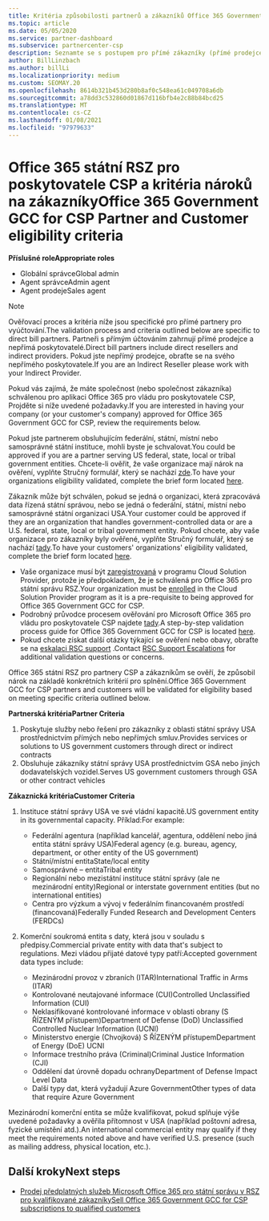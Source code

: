 ```yaml
---
title: Kritéria způsobilosti partnerů a zákazníků Office 365 Government GCC
ms.topic: article
ms.date: 05/05/2020
ms.service: partner-dashboard
ms.subservice: partnercenter-csp
description: Seznamte se s postupem pro přímé zákazníky (přímé prodejce, nepřímá poskytovatelé) k ověření partnerů a zákazníků pro Microsoft Office 365 pro správu pro poskytovatele služeb.
author: BillLinzbach
ms.author: billLi
ms.localizationpriority: medium
ms.custom: SEOMAY.20
ms.openlocfilehash: 8614b321b453d280b8af0c548ea61c049708a6db
ms.sourcegitcommit: a78dd3c532860d01867d116bfb4e2c88b84bcd25
ms.translationtype: MT
ms.contentlocale: cs-CZ
ms.lasthandoff: 01/08/2021
ms.locfileid: "97979633"
---
```

# <a name="office-365-government-gcc-for-csp-partner-and-customer-eligibility-criteria"></a><span data-ttu-id="e453c-103">Office 365 státní RSZ pro poskytovatele CSP a kritéria nároků na zákazníky</span><span class="sxs-lookup"><span data-stu-id="e453c-103">Office 365 Government GCC for CSP Partner and Customer eligibility criteria</span></span> 

<span data-ttu-id="e453c-104">**Příslušné role**</span><span class="sxs-lookup"><span data-stu-id="e453c-104">**Appropriate roles**</span></span>

- <span data-ttu-id="e453c-105">Globální správce</span><span class="sxs-lookup"><span data-stu-id="e453c-105">Global admin</span></span>
- <span data-ttu-id="e453c-106">Agent správce</span><span class="sxs-lookup"><span data-stu-id="e453c-106">Admin agent</span></span>
- <span data-ttu-id="e453c-107">Agent prodeje</span><span class="sxs-lookup"><span data-stu-id="e453c-107">Sales agent</span></span>

>[!NOTE]
><span data-ttu-id="e453c-108">Ověřovací proces a kritéria níže jsou specifické pro přímé partnery pro vyúčtování.</span><span class="sxs-lookup"><span data-stu-id="e453c-108">The validation process and criteria outlined below are specific to direct bill partners.</span></span> <span data-ttu-id="e453c-109">Partneři s přímým účtováním zahrnují přímé prodejce a nepřímá poskytovatelé.</span><span class="sxs-lookup"><span data-stu-id="e453c-109">Direct bill partners include direct resellers and indirect providers.</span></span>  <span data-ttu-id="e453c-110">Pokud jste nepřímý prodejce, obraťte se na svého nepřímého poskytovatele.</span><span class="sxs-lookup"><span data-stu-id="e453c-110">If you are an Indirect Reseller please work with your Indirect Provider.</span></span>

<span data-ttu-id="e453c-111">Pokud vás zajímá, že máte společnost (nebo společnost zákazníka) schválenou pro aplikaci Office 365 pro vládu pro poskytovatele CSP, Projděte si níže uvedené požadavky.</span><span class="sxs-lookup"><span data-stu-id="e453c-111">If you are interested in having your company (or your customer's company) approved for Office 365 Government GCC for CSP, review the requirements below.</span></span>

<span data-ttu-id="e453c-112">Pokud jste partnerem obsluhujícím federální, státní, místní nebo samosprávné státní instituce, mohli byste je schvalovat.</span><span class="sxs-lookup"><span data-stu-id="e453c-112">You could be approved if you are a partner serving US federal, state, local or tribal government entities.</span></span> <span data-ttu-id="e453c-113">Chcete-li ověřit, že vaše organizace mají nárok na ověření, vyplňte Stručný formulář, který se nachází [zde](https://products.office.com/government/eligibility-validation?ReqType=CSPPartner).</span><span class="sxs-lookup"><span data-stu-id="e453c-113">To have your organizations eligibility validated, complete the brief form located [here](https://products.office.com/government/eligibility-validation?ReqType=CSPPartner).</span></span>

<span data-ttu-id="e453c-114">Zákazník může být schválen, pokud se jedná o organizaci, která zpracovává data řízená státní správou, nebo se jedná o federální, státní, místní nebo samosprávné státní organizaci USA.</span><span class="sxs-lookup"><span data-stu-id="e453c-114">Your customer could be approved if they are an organization that handles government-controlled data or are a U.S. federal, state, local or tribal government entity.</span></span> <span data-ttu-id="e453c-115">Pokud chcete, aby vaše organizace pro zákazníky byly ověřené, vyplňte Stručný formulář, který se nachází [tady](https://products.office.com/government/eligibility-validation?ReqType=CSPCustomer).</span><span class="sxs-lookup"><span data-stu-id="e453c-115">To have your customers' organizations' eligibility validated, complete the brief form located [here](https://products.office.com/government/eligibility-validation?ReqType=CSPCustomer).</span></span> 

-   <span data-ttu-id="e453c-116">Vaše organizace musí být [zaregistrovaná](https://partnercenter.microsoft.com/partner/cloud-solution-provider) v programu Cloud Solution Provider, protože je předpokladem, že je schválená pro Office 365 pro státní správu RSZ.</span><span class="sxs-lookup"><span data-stu-id="e453c-116">Your organization must be [enrolled](https://partnercenter.microsoft.com/partner/cloud-solution-provider) in the Cloud Solution Provider program as it is a pre-requisite to being approved for Office 365 Government GCC for CSP.</span></span>
-   <span data-ttu-id="e453c-117">Podrobný průvodce procesem ověřování pro Microsoft Office 365 pro vládu pro poskytovatele CSP najdete [tady](https://go.microsoft.com/fwlink/?linkid=2007323).</span><span class="sxs-lookup"><span data-stu-id="e453c-117">A step-by-step validation process guide for Office 365 Government GCC for CSP is located [here](https://go.microsoft.com/fwlink/?linkid=2007323).</span></span>
-   <span data-ttu-id="e453c-118">Pokud chcete získat další otázky týkající se ověření nebo obavy, obraťte se na [eskalaci RSC support](mailto:usgcce@microsoft.com) .</span><span class="sxs-lookup"><span data-stu-id="e453c-118">Contact [RSC Support Escalations](mailto:usgcce@microsoft.com) for additional validation questions or concerns.</span></span>

<span data-ttu-id="e453c-119">Office 365 státní RSZ pro partnery CSP a zákazníkům se ověří, že způsobil nárok na základě konkrétních kritérií pro splnění.</span><span class="sxs-lookup"><span data-stu-id="e453c-119">Office 365 Government GCC for CSP partners and customers will be validated for eligibility based on meeting specific criteria outlined below.</span></span>

<span data-ttu-id="e453c-120">**Partnerská kritéria**</span><span class="sxs-lookup"><span data-stu-id="e453c-120">**Partner Criteria**</span></span>
1.  <span data-ttu-id="e453c-121">Poskytuje služby nebo řešení pro zákazníky z oblasti státní správy USA prostřednictvím přímých nebo nepřímých smluv.</span><span class="sxs-lookup"><span data-stu-id="e453c-121">Provides services or solutions to US government customers through direct or indirect contracts</span></span>
2.  <span data-ttu-id="e453c-122">Obsluhuje zákazníky státní správy USA prostřednictvím GSA nebo jiných dodavatelských vozidel.</span><span class="sxs-lookup"><span data-stu-id="e453c-122">Serves US government customers through GSA or other contract vehicles</span></span>

<span data-ttu-id="e453c-123">**Zákaznická kritéria**</span><span class="sxs-lookup"><span data-stu-id="e453c-123">**Customer Criteria**</span></span>
1.  <span data-ttu-id="e453c-124">Instituce státní správy USA ve své vládní kapacitě.</span><span class="sxs-lookup"><span data-stu-id="e453c-124">US government entity in its governmental capacity.</span></span> <span data-ttu-id="e453c-125">Příklad:</span><span class="sxs-lookup"><span data-stu-id="e453c-125">For example:</span></span>
 
    -  <span data-ttu-id="e453c-126">Federální agentura (například kancelář, agentura, oddělení nebo jiná entita státní správy USA)</span><span class="sxs-lookup"><span data-stu-id="e453c-126">Federal agency (e.g. bureau, agency, department, or other entity of the US government)</span></span>
    -   <span data-ttu-id="e453c-127">Státní/místní entita</span><span class="sxs-lookup"><span data-stu-id="e453c-127">State/local entity</span></span> 
    -   <span data-ttu-id="e453c-128">Samosprávné – entita</span><span class="sxs-lookup"><span data-stu-id="e453c-128">Tribal entity</span></span>
    -   <span data-ttu-id="e453c-129">Regionální nebo mezistátní instituce státní správy (ale ne mezinárodní entity)</span><span class="sxs-lookup"><span data-stu-id="e453c-129">Regional or interstate government entities (but no international entities)</span></span>
    -   <span data-ttu-id="e453c-130">Centra pro výzkum a vývoj v federálním financovaném prostředí (financovaná)</span><span class="sxs-lookup"><span data-stu-id="e453c-130">Federally Funded Research and Development Centers (FERDCs)</span></span>

2.  <span data-ttu-id="e453c-131">Komerční soukromá entita s daty, která jsou v souladu s předpisy.</span><span class="sxs-lookup"><span data-stu-id="e453c-131">Commercial private entity with data that's subject to regulations.</span></span> <span data-ttu-id="e453c-132">Mezi vládou přijaté datové typy patří:</span><span class="sxs-lookup"><span data-stu-id="e453c-132">Accepted government data types include:</span></span> 
    -   <span data-ttu-id="e453c-133">Mezinárodní provoz v zbraních (ITAR)</span><span class="sxs-lookup"><span data-stu-id="e453c-133">International Traffic in Arms (ITAR)</span></span>
    -   <span data-ttu-id="e453c-134">Kontrolované neutajované informace (CUI)</span><span class="sxs-lookup"><span data-stu-id="e453c-134">Controlled Unclassified Information (CUI)</span></span>
    -   <span data-ttu-id="e453c-135">Neklasifikované kontrolované informace v oblasti obrany (S ŘÍZENÝM přístupem)</span><span class="sxs-lookup"><span data-stu-id="e453c-135">Department of Defense (DoD) Unclassified Controlled Nuclear Information (UCNI)</span></span>
    -   <span data-ttu-id="e453c-136">Ministerstvo energie (Chvojková) S ŘÍZENÝM přístupem</span><span class="sxs-lookup"><span data-stu-id="e453c-136">Department of Energy (DoE) UCNI</span></span>
    -   <span data-ttu-id="e453c-137">Informace trestního práva (Criminal)</span><span class="sxs-lookup"><span data-stu-id="e453c-137">Criminal Justice Information (CJI)</span></span>
    -   <span data-ttu-id="e453c-138">Oddělení dat úrovně dopadu ochrany</span><span class="sxs-lookup"><span data-stu-id="e453c-138">Department of Defense Impact Level Data</span></span>
    -   <span data-ttu-id="e453c-139">Další typy dat, která vyžadují Azure Government</span><span class="sxs-lookup"><span data-stu-id="e453c-139">Other types of data that require Azure Government</span></span>

<span data-ttu-id="e453c-140">Mezinárodní komerční entita se může kvalifikovat, pokud splňuje výše uvedené požadavky a ověřila přítomnost v USA (například poštovní adresa, fyzické umístění atd.).</span><span class="sxs-lookup"><span data-stu-id="e453c-140">An international commercial entity may qualify if they meet the requirements noted above and have verified U.S. presence (such as mailing address, physical location, etc.).</span></span>

## <a name="next-steps"></a><span data-ttu-id="e453c-141">Další kroky</span><span class="sxs-lookup"><span data-stu-id="e453c-141">Next steps</span></span>

- [<span data-ttu-id="e453c-142">Prodej předplatných služeb Microsoft Office 365 pro státní správu v RSZ pro kvalifikované zákazníky</span><span class="sxs-lookup"><span data-stu-id="e453c-142">Sell Office 365 Government GCC for CSP subscriptions to qualified customers</span></span>](csp-gcc-overview.md)